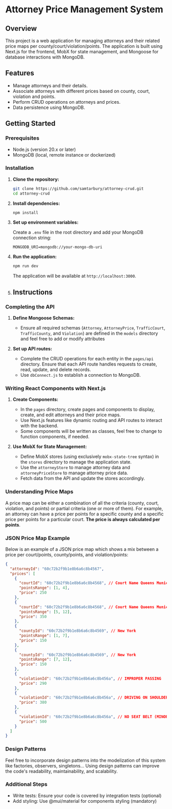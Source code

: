 # Attorney Price Management System

## Overview

This project is a web application for managing attorneys and their related price maps per county/court/violation/points. The application is built using Next.js for the frontend, MobX for state management, and Mongoose for database interactions with MongoDB.

## Features

- Manage attorneys and their details.
- Associate attorneys with different prices based on county, court, violation and points.
- Perform CRUD operations on attorneys and prices.
- Data persistence using MongoDB.

## Getting Started

### Prerequisites

- Node.js (version 20.x or later)
- MongoDB (local, remote instance or dockerized)

### Installation

1. **Clone the repository:**

   ```bash
   git clone https://github.com/samtarbury/attorney-crud.git
   cd attorney-crud
   ```

2. **Install dependencies:**

   ```bash
   npm install
   ```

3. **Set up environment variables:**

   Create a `.env` file in the root directory and add your MongoDB connection string:

   ```env
   MONGODB_URI=mongodb://your-mongo-db-uri
   ```

4. **Run the application:**

   ```bash
   npm run dev
   ```

   The application will be available at `http://localhost:3000`.

5. ## Instructions

### Completing the API

1. **Define Mongoose Schemas:**

   - Ensure all required schemas (`Attorney`, `AttorneyPrice`, `TrafficCourt`, `TrafficCounty`, and `Violation`) are defined in the `models` directory and feel free to add or modify attributes

2. **Set up API routes:**
   - Complete the CRUD operations for each entity in the `pages/api` directory. Ensure that each API route handles requests to create, read, update, and delete records.
   - Use `dbConnect.js` to establish a connection to MongoDB.

### Writing React Components with Next.js

1. **Create Components:**

   - In the `pages` directory, create pages and components to display, create, and edit attorneys and their price maps.
   - Use Next.js features like dynamic routing and API routes to interact with the backend.
   - Some components will be written as classes, feel free to change to function components, if needed.

2. **Use MobX for State Management:**
   - Define MobX stores (using exclusively `mobx-state-tree` syntax) in the `stores` directory to manage the application state.
   - Use the `attorneyStore` to manage attorney data and `attorneyPriceStore` to manage attorney price data.
   - Fetch data from the API and update the stores accordingly.

### Understanding Price Maps

A price map can be either a combination of all the criteria (county, court, violation, and points) or partial criteria (one or more of them). For example, an attorney can have a price per points for a specific county and a specific price per points for a particular court. **The price is always calculated per points**.

### JSON Price Map Example

Below is an example of a JSON price map which shows a mix between a price per court/points, county/points, and violation/points:

```json
{
  "attorneyId": "60c72b2f9b1e8b6a6c8b4567",
  "prices": [
    {
      "courtId": "60c72b2f9b1e8b6a6c8b4568", // Court Name Queens Municipal Court
      "pointsRange": [1, 4],
      "price": 250
    },
    {
      "courtId": "60c72b2f9b1e8b6a6c8b4568", // Court Name Queens Municipal Court
      "pointsRange": [5, 12],
      "price": 350
    },
    {
      "countyId": "60c72b2f9b1e8b6a6c8b4569", // New York
      "pointsRange": [1, 7],
      "price": 150
    },
    {
      "countyId": "60c72b2f9b1e8b6a6c8b4569", // New York
      "pointsRange": [7, 12],
      "price": 150
    },
    {
      "violationId": "60c72b2f9b1e8b6a6c8b456a", // IMPROPER PASSING
      "price": 290
    },
    {
      "violationId": "60c72b2f9b1e8b6a6c8b456a", // DRIVING ON SHOULDER
      "price": 380
    },
    {
      "violationId": "60c72b2f9b1e8b6a6c8b456a", // NO SEAT BELT (MINOR)
      "price": 500
    }
  ]
}
```

### Design Patterns

Feel free to incorporate design patterns into the modelization of this system like factories, observers, singletons...
Using design patterns can improve the code's readability, maintainability, and scalability.

### Additional Steps

- Write tests: Ensure your code is covered by integration tests (optional)
- Add styling: Use @mui/material for components styling (mandatory)